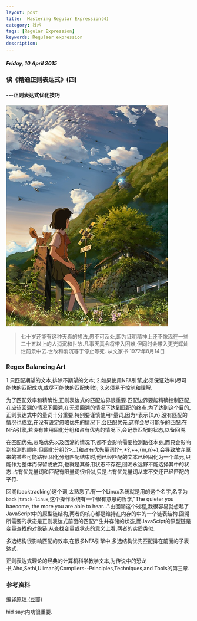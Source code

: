 ```yaml
---
layout: post
title:  Mastering Regular Expression(4)
category: 技术
tags: [Regular Expression]
keywords: Regulaer expression 
description: 
---
```


##### Friday, 10 April 2015

### 读《精通正则表达式》(四)

#### ---正则表达式优化技巧

![追逐繁星的孩子](/../../assets/img/tech/2015/children_who_chase_lost_voices_form_deep_below.jpg)

> 七十岁还能有这种天真的想法,愚不可及处,即为证明精神上还不像现在一些二十五以上的人消沉和世故.凡事天真会将带入困难,但同时会带入更光辉灿烂前景中去.世故和消沉等于停止等死.
从文家书·1972年8月14日

### Regex Balancing Art
1.只匹配期望的文本,排除不期望的文本;
2.如果使用NFA引擎,必须保证效率(尽可能快的匹配成功,或尽可能快的匹配失败);
3.必须易于控制和理解.

为了匹配效率和精确性,正则表达式的匹配边界很重要.匹配边界要能精确控制匹配,在应该回溯的情况下回溯,在无须回溯的情况下达到匹配的终点.为了达到这个目的,正则表达式中的量词十分重要,特别要谨慎使用`*`量词,因为`*`表示{0,n},没有匹配的情况也成立,在没有设定忽略优先的情况下,会匹配优先,这样会尽可能多的匹配.在NFA引擎,若没有使用固化分组和占有优先的情况下,会记录匹配的状态,以备回溯.

在匹配优先,忽略优先以及回溯的情况下,都不会影响需要检测路径本身,而只会影响到检测的顺序.但固化分组(?>...)和占有优先量词(?+,*?,++,{m,n}+),会导致放弃原来的某些可能路径.固化分组匹配结束时,他已经匹配的文本已经固化为一个单元,只能作为整体而保留或放弃,也就是其备用状态不存在,回溯永远野不能选择其中的状态.占有优先量词和匹配有限量词很相似,只是占有优先量词从来不交还已经匹配的字符.

回溯(backtracking)这个词,太熟悉了.有一个Linux系统就是用的这个名字,名字为`back|track-linux`,这个操作系统有一个很有意思的哲学,"The quieter you baecome, the more you are able to hear...".由回溯这个过程,我很容易就想起了JavaScript中的原型链结构,两者的核心都是维持在内存的中的一个链表结构.回溯所需要的状态是正则表达式前面的匹配产生并存储的状态,而JavaScipt的原型链是变量查找的对象链,从查找变量或状态的意义上看,两者的实质类似.

多选结构很影响匹配的效率,在很多NFA引擎中,多选结构优先匹配排在前面的子表达式.

正则表达式理论的经典的计算机科学教学文本,为传说中的恐龙书,Aho,Sethi,Ullman的Compilers--Principles,Techniques,and Tools的第三章.

### 参考资料
[编译原理 (豆瓣)](http://book.douban.com/subject/3296317/)

hid say:内功很重要.


